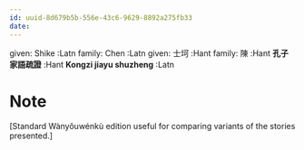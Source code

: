 ```yaml
---
id: uuid-8d679b5b-556e-43c6-9629-8892a275fb33
date: 
---
```


given: Shike :Latn
family: Chen  :Latn
given: 士坷 :Hant
family: 陳 :Hant
**孔子家語疏證** :Hant
**Kongzi jiayu shuzheng** :Latn
# Note
[Standard Wànyǒuwénkù edition useful for comparing variants of the stories presented.]